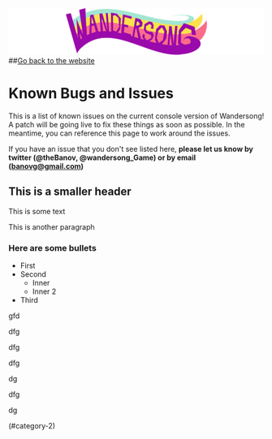 [![WANDERSONG logo](_logo_smol2.png)](http://wanderso.ng)
##[Go back to the website](http://wanderso.ng)
# Known Bugs and Issues
This is a list of known issues on the current console version of Wandersong! A patch will be going live to fix these things as soon as possible. In the meantime, you can reference this page to work around the issues. 

If you have an issue that you don't see listed here, **please let us know by twitter (@theBanov, @wandersong_Game) or by email (banovg@gmail.com)**

## This is a smaller header

This is some text

This is another paragraph

### Here are some bullets
* First
* Second
  * Inner
  * Inner 2
* Third


gfd

dfg


dfg




dfg





dg




dfg



dg


(#category-2)
